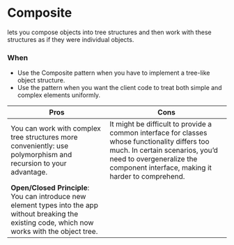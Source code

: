 # Composite

lets you compose objects into tree structures and then work with these structures as if they were individual objects.

### When

* Use the Composite pattern when you have to implement a tree-like object structure.
* Use the pattern when you want the client code to treat both simple and complex elements uniformly.


| Pros | Cons |
|------|------|
|You can work with complex tree structures more conveniently: use polymorphism and recursion to your advantage.| It might be difficult to provide a common interface for classes whose functionality differs too much. In certain scenarios, you’d need to overgeneralize the component interface, making it harder to comprehend.|
|**Open/Closed Principle**: You can introduce new element types into the app without breaking the existing code, which now works with the object tree.|   |
